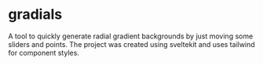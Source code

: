 # gradials

A tool to quickly generate radial gradient backgrounds by just moving some sliders and points. The project was created using sveltekit and uses tailwind for component styles.
